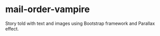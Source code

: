 # mail-order-vampire
Story told with text and images using Bootstrap framework and Parallax effect.
